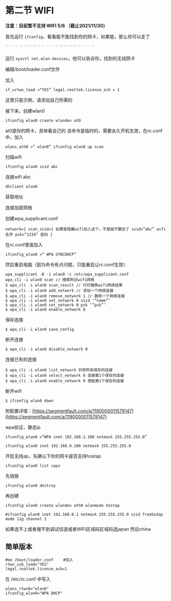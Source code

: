 # 第二节 WIFI

**注意：目前暂不支持 WIFI 5/6 （截止2021/11/30）**

首先运行 `ifconfig`，看看能不能找到你的网卡，如果能，那么你可以走了

﹉﹉﹉﹉﹉﹉﹉﹉﹉﹉﹉﹉﹉﹉﹉﹉﹉﹉﹉﹉

运行 `sysctl net.wlan.devices`，他可以告诉你，找到的无线网卡

编辑/boot/loader.conf文件

加入
```
if_urtwn_load =“YES” legal.realtek.license_ack = 1
```
这里只是示例，请添加自己所需的

接下来，创建wlan0
```
ifconfig wlan0 create wlandev at0
```
at0是你的网卡，具体看自己的 该命令是临时的，需要永久开机生效，在rc.conf中，加入
```
wlans_ath0 =“ wlan0” ifconfig wlan0 up scan
```
扫描wifi
```
ifconfig wlan0 ssid abc
```
连接wifi abc
```
dhclient wlan0
```
获取地址

连接加密网络

创建wpa_supplicant.conf
```
network={ scan_ssid=1 如果是隐藏wifi加入这个，不是就不要加了 ssid=”abc” wifi名字 psk=”1234” 密码 }
```
在rc.conf里面加入
```
ifconfig_wlan0 =“ WPA SYNCDHCP”
```
然后重启电脑（因为命令有点问题，只能重启让rc.conf生效）

```
wpa_supplicant -B -i wlan0 -c /etc/wpa_supplicant.conf
wpa_cli -i wlan0 scan // 搜索附近wifi网络
$ wpa_cli -i wlan0 scan_result // 打印搜索wifi网络结果
$ wpa_cli -i wlan0 add_network // 添加一个网络连接
$ wpa_cli -i wlan0 remove_network 1 // 删除一个网络连接
$ wpa_cli -i wlan0 set_network 0 ssid ‘“name”‘
$ wpa_cli -i wlan0 set_network 0 psk ‘“psk”‘
$ wpa_cli -i wlan0 enable_network 0
```

保存连接
```
$ wpa_cli -i wlan0 save_config
```
断开连接
```
$ wpa_cli -i wlan0 disable_network 0
```
连接已有的连接

```
$ wpa_cli -i wlan0 list_network 列举所有保存的连接
$ wpa_cli -i wlan0 select_network 0 连接第1个保存的连接
$ wpa_cli -i wlan0 enable_network 0 使能第1个保存的连接
```

断开wifi
```
$ ifconfig wlan0 down
```
附配置详情：[https://segmentfault.com/a/1190000011579147](https://segmentfault.com/a/1190000011579147)

wpa验证，静态ip
```
ifconfig_wlan0 =“WPA inet 192.168.1.100 netmask 255.255.255.0”

ifconfig wlan0 inet 192.168.0.100 netmask 255.255.255.0
```
开启无线ap，先确认下你的网卡是否支持hostap
```
ifconfig wlan0 list caps
```
先销毁
```
ifconfig wlan0 destroy
```
再创建
```
ifconfig wlan0 create wlandev ath0 wlanmode hostap

#ifconfig wlan0 inet 192.168.0.1 netmask 255.255.255.0 ssid freebsdap mode 11g channel 1
```
如果连不上或者搜不到调试信道或者WIFI区域码区域码选japan 然后china

## 简单版本

```
#ee /boot/loader.conf 　　#加入
rtwn_usb_load="YES"
legal.realtek.license_ack=1
```

在 /etc/rc.conf 中写入

```
wlans_rtwn0="wlan0"
ifconfig_wlan0="WPA DHCP"
```
